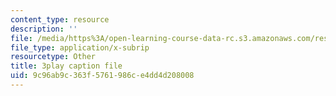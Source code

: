 ```yaml
---
content_type: resource
description: ''
file: /media/https%3A/open-learning-course-data-rc.s3.amazonaws.com/res-6-012-introduction-to-probability-spring-2018/9c96ab9c363f5761986ce4dd4d208008_hDfZF64wic.vtt
file_type: application/x-subrip
resourcetype: Other
title: 3play caption file
uid: 9c96ab9c-363f-5761-986c-e4dd4d208008
---
```

